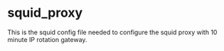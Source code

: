 # squid_proxy

This is the squid config file needed to configure the squid proxy with 10 minute IP rotation gateway.
